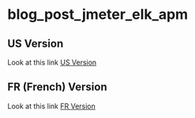 # blog_post_jmeter_elk_apm

## US Version

Look at this link [US Version](https://github.com/vdaburon/blog_post_jmeter_elk_apm/blob/main/doc/US/README_US.md)

## FR (French) Version

Look at this link [FR Version](https://github.com/vdaburon/blog_post_jmeter_elk_apm/blob/main/doc/FR/README_FR.md)
